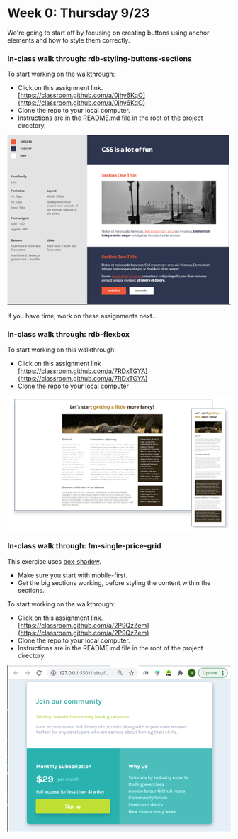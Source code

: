 # Week 0: Thursday 9/23

We're going to start off by focusing on creating buttons using anchor elements and how to style them correctly. 

### In-class walk through: rdb-styling-buttons-sections

To start working on the walkthrough:

* Click on this assignment link. [https://classroom.github.com/a/0jhy6KqO](https://classroom.github.com/a/0jhy6KqO)
* Clone the repo to your local computer.
* Instructions are in the README.md file in the root of the project directory.

![](<../.gitbook/assets/image (68).png>)

If you have time, work on these assignments next..

### In-class walk through: rdb-flexbox

To start working on this walkthrough:

* Click on this assignment link [https://classroom.github.com/a/7RDxTGYA](https://classroom.github.com/a/7RDxTGYA)
* Clone the repo to your local computer

![](<../.gitbook/assets/image (69).png>)

### In-class walk through: fm-single-price-grid

This exercise uses [box-shadow](../html-css/misc-topics/box-shadow.md).

* Make sure you start with mobile-first.
* Get the big sections working, before styling the content within the sections.

To start working on the walkthrough:

* Click on this assignment link. [https://classroom.github.com/a/2P9QzZem](https://classroom.github.com/a/2P9QzZem)
* Clone the repo to your local computer.
* Instructions are in the README.md file in the root of the project directory.

![](<../.gitbook/assets/image (47).png>)
